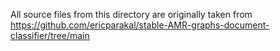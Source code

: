 All source files from this directory are originally taken from https://github.com/ericparakal/stable-AMR-graphs-document-classifier/tree/main